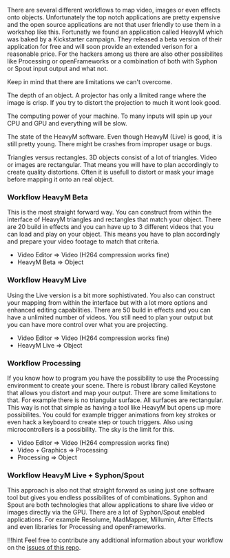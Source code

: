There are several different workflows to map video, images or even effects onto objects. Unfortunately the top notch applications are pretty expensive and the open source applications are not that user friendly to use them in a workshop like this. Fortunatly we found an application called HeavyM which was baked by a Kickstarter campaign. They released a beta version of their application for free and will soon provide an extended verison for a reasonable price. For the hackers among us there are also other possibilites like Processing or openFrameworks or a combination of both with Syphon or Spout input output and what not.  

Keep in mind that there are limitations we can't overcome.

The depth of an object. A projector has only a limited range where the image is crisp. If you try to distort the projection to much it wont look good.  

The computing power of your machine. To many inputs will spin up your CPU and GPU and everything will be slow.  

The state of the HeavyM software. Even though HeavyM (Live) is good, it is still pretty young. There might be crashes from improper usage or bugs.  

Triangles versus rectangles. 3D objects consist of a lot of triangles. Video or images are rectangular. That means you will have to plan accordingly to create quality distortions. Often it is usefull to distort or mask your image before mapping it onto an real object.  

### Workflow HeavyM Beta  

This is the most straight forward way. You can construct from within the interface of HeavyM triangles and rectangles that match your object. There are 20 build in effects and you can have up to 3 different videos that you can load and play on your object. This means you have to plan accordingly and prepare your video footage to match that criteria.  

- Video Editor ⇒ Video (H264 compression works fine) 
- HeavyM Beta ⇒ Object  

### Workflow HeavyM Live  

Using the Live version is a bit more sophistivated. You also can construct your mapping from within the interface but with a lot more options and enhanced editing capabilities. There are 50 build in effects and you can have a unlimited number of videos. You still need to plan your output but you can have more control over what you are projecting.  

- Video Editor ⇒ Video (H264 compression works fine) 
- HeavyM Live ⇒ Object  

### Workflow Processing  

If you know how to program you have the possibility to use the Processing environment to create your scene. There is robust library called Keystone that allows you distort and map your output. There are some limitations to that. For example there is no triangular surface. All surfaces are rectangular. This way is not that simple as having a tool like HeavyM but opens up more possibilites. You could for example trigger animations from key strokes or even hack a keyboard to create step or touch triggers. Also using microcontrollers is a possibility. The sky is the limit for this.  

- Video Editor ⇒ Video (H264 compression works fine)  
- Video + Graphics ⇒ Processing  
- Processing ⇒ Object  

### Workflow HeavyM Live + Syphon/Spout  

This approach is also not that straight forward as using just one software tool but gives you endless possibilites of of combinations. Syphon and Spout are both technologies that allow applications to share live video or images directly via the GPU. There are a lot of Syphon/Spout enabled applications. For example Resolume, MadMapper, Millumin, After Effects and even libraries for Processing and openFrameworks.  

!!!hint
    Feel free to contribute any additional information about your workflow on the [issues of this repo](https://github.com/FH-Potsdam/doing-projection-mapping/issues).  
